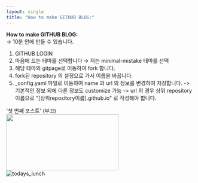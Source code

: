 ```yaml
---
layout: single
title: "How to make GITHUB BLOG:"
---
```


**How to make GITHUB BLOG:**  
-> 10분 안에 만들 수 있습니다.  
  
1. GITHUB LOGIN
2. 마음에 드는 테마를 선택합니다 → 저는 minimal-mistake 테마를 선택
3. 해당 테마의 gitpage로 이동하여 fork 합니다.
4. fork된 repository 의 설정으로 가서 이름을 바꿉니다.
5. _config.yaml 파일로 이동하여 name 과 url 의 정보를 변경하여 저장합니다.
     -> 기본적인 정보 외에 다른 정보도 customize 가능
     -> url 의 경우 상위 repository 이름으로 "[상위repository이름].github.io" 로 작성해야 합니다. 

  
'첫 번째 포스트' (부끄)  
<img src="/assets/images/20240805/001.jpg" width="300" height="150">  
![todays_lunch](/assets/images/20240805/001.jpg)
